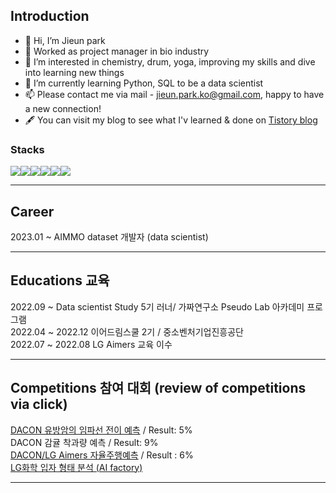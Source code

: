 ## Introduction 


- 👋 Hi, I’m Jieun park
- 💉 Worked as project manager in bio industry 
- 👀 I’m interested in chemistry, drum, yoga, improving my skills and dive into learning new things
- 🌱 I’m currently learning Python, SQL to be a data scientist
- 📫 Please contact me via mail - jieun.park.ko@gmail.com, happy to have a new connection! 
- 🖋 You can visit my blog to see what I'v learned & done on [Tistory blog](https://rum-j.tistory.com/)

### Stacks 
<img src="https://img.shields.io/badge/Python-3776AB?style=for-the-badge&logo=python&logoColor=white"><img src="https://img.shields.io/badge/OpenCV-5C3EE8?style=for-the-badge&logo=OpenCV&logoColor=white"><img src="https://img.shields.io/badge/scikitlearn-F7931E?style=for-the-badge&logo=scikit-learn&logoColor=white"><img src="https://img.shields.io/badge/TensorFlow-FF6F00?style=for-the-badge&logo=TensorFlow&logoColor=white"><img src="https://img.shields.io/badge/PyTorch-EE4C2C?style=for-the-badge&logo=PyTorch&logoColor=white"><img src="https://img.shields.io/badge/Mysql-4479A1?style=for-the-badge&logo=mysql&logoColor=white"> 

---
## Career
2023.01 ~ AIMMO dataset 개발자 (data scientist)

---

## Educations 교육

2022.09 ~ Data scientist Study 5기 러너/ 가짜연구소 Pseudo Lab  아카데미 프로그램  <br>
2022.04 ~ 2022.12 이어드림스쿨 2기 / 중소벤처기업진흥공단 <br>
2022.07 ~ 2022.08 LG Aimers 교육 이수 

---

## Competitions 참여 대회 (review of competitions via click)

[DACON 유방암의 임파선 전이 예측](https://rum-j.tistory.com/38) / Result: 5% <br>
DACON 감귤 착과량 예측 / Result: 9% <br>
[DACON/LG Aimers 자율주행예측](https://rum-j.tistory.com/31) / Result : 6% <br>
[LG화학 입자 형태 분석 (AI factory)](https://rum-j.tistory.com/22)

---
<!---
Rum-j/Rum-j is a ✨ special ✨ repository because its `README.md` (this file) appears on your GitHub profile.
You can click the Preview link to take a look at your changes.
--->
